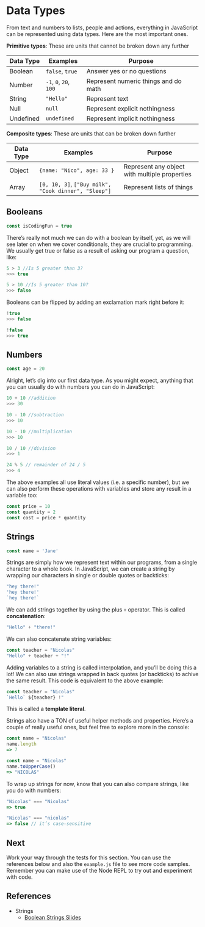 # Data Types
From text and numbers to lists, people and actions, everything in JavaScript can be represented using data types. Here are the most important ones.

**Primitive types**: These are units that cannot be broken down any further

| Data Type      | Examples                 | Purpose | 
| -------------- | -----------              | ------- |
| Boolean        | `false`, `true`          | Answer yes or no questions
| Number         |  `-1`, `0`, `20`, `100`  | Represent numeric things and do math
| String         | `"Hello"`                | Represent text
| Null           |  `null`                  | Represent explicit nothingness
| Undefined      |  `undefined`             | Represent implicit nothingness


**Composite types**: These are units that can be broken down further

| Data Type      | Examples                     | Purpose | 
| -------------- | -----------                  | ------- |
| Object         | `{name: "Nico", age: 33 }`   |  Represent any object with multiple properties
| Array           |`[0, 10, 3]`, `["Buy milk", "Cook dinner", "Sleep"]` | Represent lists of things


## Booleans
```javascript
const isCodingFun = true
```
There’s really not much we can do with a boolean by itself, yet, as we will see later on when we cover conditionals, they are crucial to programming. We usually get true or false as a result of asking our program a question, like: 

```javascript
5 > 3 //Is 5 greater than 3? 
>>> true
```

```javascript
5 > 10 //Is 5 greater than 10? 
>>> false
```

Booleans can be flipped by adding an exclamation mark right before it:

```javascript
!true
>>> false
```

```javascript
!false
>>> true
```

## Numbers
```javascript
const age = 20
```
Alright, let’s dig into our first data type. As you might expect, anything that you can usually do with numbers you can do in JavaScript:

```javascript
10 + 10 //addition
>>> 30
``` 

```javascript
10 - 10 //subtraction
>>> 10
``` 

```javascript
10 - 10 //multiplication
>>> 10
``` 

```javascript
10 / 10 //division
>>> 1
``` 

```javascript
24 % 5 // remainder of 24 / 5
>>> 4
```

The above examples all use literal values (i.e. a specific number), but we can also perform these operations with variables and store any result in a variable too:

```javascript
const price = 10
const quantity = 2
const cost = price * quantity 
```

## Strings
```javascript
const name = 'Jane'
```
Strings are simply how we represent text within our programs, from a single character to a whole book. In JavaScript, we can create a string by wrapping our characters in single or double quotes or backticks:

```javascript
"hey there!"
'hey there!'
`hey there!`
```

We can add strings together by using the plus `+` operator. This is called **concatenation**:

```javascript
"Hello" + "there!"
```
We can also concatenate string variables:

```javascript
const teacher = "Nicolas"
"Hello" + teacher + "!"
```

Adding variables to a string is called interpolation, and you’ll be doing this a lot! We can also use strings wrapped in back quotes (or backticks) to achive the same result. This code is equivalent to the above example:

```javascript
const teacher = "Nicolas"
`Hello` ${teacher} !"
```

This is called a **template literal**.

Strings also have a TON of useful helper methods and properties. Here’s a couple of really useful ones, but feel free to explore more in the console:

```javascript
const name = "Nicolas"
name.length
=> 7
```

```javascript
const name = "Nicolas"
name.toUpperCase()
=> "NICOLAS"
```

To wrap up strings for now, know that you can also compare strings, like you do with numbers:

```javascript
"Nicolas" === "Nicolas"
=> true
```

```javascript
"Nicolas" === "nicolas"
=> false // it’s case-sensitive
```

## Next
Work your way through the tests for this section. You can use the references below and also
the `example.js` file to see more code samples. Remember you can make use of the Node REPL 
to try out and experiment with code.

## References
* Strings
  * [Boolean Strings Slides](https://docs.google.com/presentation/d/1w_cS-TIrEfROoA-OPsC_AxAkdu-1BNkdqkEq-qroNsE/edit#slide=id.gb5c1893e49_0_77)